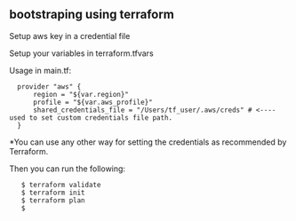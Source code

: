 ## bootstraping using terraform ##

Setup aws key in a credential file 

Setup your variables in terraform.tfvars

Usage in main.tf:

      provider "aws" {
          region = "${var.region}"
          profile = "${var.aws_profile}"
          shared_credentials_file = "/Users/tf_user/.aws/creds" # <---- used to set custom credentials file path.
      }

*You can use any other way for setting the credentials as recommended by Terraform.

Then you can run the following:

       $ terraform validate
       $ terraform init
       $ terraform plan
       $ 
